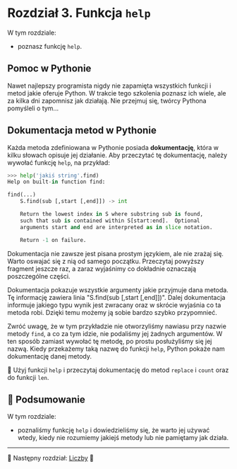 # Rozdział 3. Funkcja `help`

W tym rozdziale:

* poznasz funkcję `help`.


## Pomoc w Pythonie

Nawet najlepszy programista nigdy nie zapamięta wszystkich funkcji i metod
jakie oferuje Python.  W trakcie tego szkolenia poznasz ich wiele, ale
za kilka dni zapomnisz jak działają.  Nie przejmuj się, twórcy Pythona
pomyśleli o tym...


## Dokumentacja metod w Pythonie

Każda metoda zdefiniowana w Pythonie posiada **dokumentację**, która
w kilku słowach opisuje jej działanie.  Aby przeczytać tę dokumentację,
należy wywołać funkcję `help`, na przykład:

```python
>>> help('jakiś string'.find)
Help on built-in function find:

find(...)
    S.find(sub [,start [,end]]) -> int

    Return the lowest index in S where substring sub is found,
    such that sub is contained within S[start:end].  Optional
    arguments start and end are interpreted as in slice notation.

    Return -1 on failure.
```

Dokumentacja nie zawsze jest pisana prostym językiem, ale nie zrażaj się.
Warto oswajać się z nią od samego początku. Przeczytaj powyższy fragment
jeszcze raz, a zaraz wyjaśnimy co dokładnie oznaczają poszczególne części.

Dokumentacja pokazuje wszystkie argumenty jakie przyjmuje dana metoda.
Tę informację zawiera linia "S.find(sub [,start [,end]])".
Dalej dokumentacja informuje jakiego typu wynik jest zwracany oraz w skrócie
wyjaśnia co ta metoda robi.  Dzięki temu możemy ją sobie bardzo szybko
przypomnieć.

Zwróć uwagę, że w tym przykładzie nie otworzyliśmy nawiasu przy nazwie
metody `find`, a co za tym idzie, nie podaliśmy jej żadnych argumentów.
W ten sposób zamiast wywołać tę metodę, po prostu posłużyliśmy się jej
nazwą.  Kiedy przekażemy taką nazwę do funkcji `help`, Python pokaże nam
dokumentację danej metody.

:snake: Użyj funkcji `help` i przeczytaj dokumentację do metod `replace`
i `count` oraz do funkcji `len`.


## :pushpin: Podsumowanie

W tym rozdziale:

* poznaliśmy funkcję `help` i dowiedzieliśmy się, że warto jej używać
wtedy, kiedy nie rozumiemy jakiejś metody lub nie pamiętamy jak działa.


---

:checkered_flag: Następny rozdział: [Liczby](./04_liczby.md) :checkered_flag:
